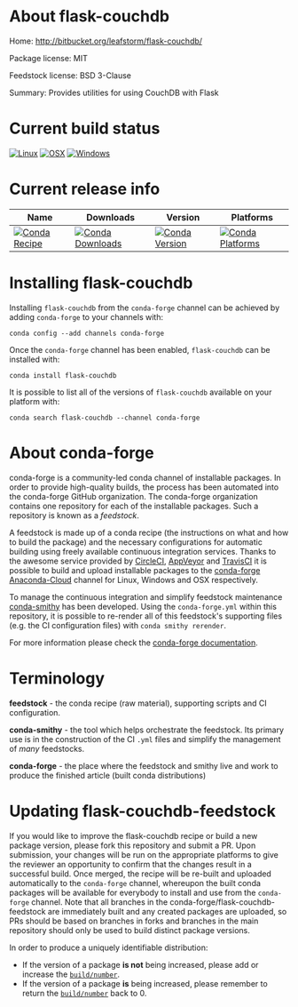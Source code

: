 About flask-couchdb
===================

Home: http://bitbucket.org/leafstorm/flask-couchdb/

Package license: MIT

Feedstock license: BSD 3-Clause

Summary: Provides utilities for using CouchDB with Flask



Current build status
====================

[![Linux](https://img.shields.io/circleci/project/github/conda-forge/flask-couchdb-feedstock/master.svg?label=Linux)](https://circleci.com/gh/conda-forge/flask-couchdb-feedstock)
[![OSX](https://img.shields.io/travis/conda-forge/flask-couchdb-feedstock/master.svg?label=macOS)](https://travis-ci.org/conda-forge/flask-couchdb-feedstock)
[![Windows](https://img.shields.io/appveyor/ci/conda-forge/flask-couchdb-feedstock/master.svg?label=Windows)](https://ci.appveyor.com/project/conda-forge/flask-couchdb-feedstock/branch/master)

Current release info
====================

| Name | Downloads | Version | Platforms |
| --- | --- | --- | --- |
| [![Conda Recipe](https://img.shields.io/badge/recipe-flask--couchdb-green.svg)](https://anaconda.org/conda-forge/flask-couchdb) | [![Conda Downloads](https://img.shields.io/conda/dn/conda-forge/flask-couchdb.svg)](https://anaconda.org/conda-forge/flask-couchdb) | [![Conda Version](https://img.shields.io/conda/vn/conda-forge/flask-couchdb.svg)](https://anaconda.org/conda-forge/flask-couchdb) | [![Conda Platforms](https://img.shields.io/conda/pn/conda-forge/flask-couchdb.svg)](https://anaconda.org/conda-forge/flask-couchdb) |

Installing flask-couchdb
========================

Installing `flask-couchdb` from the `conda-forge` channel can be achieved by adding `conda-forge` to your channels with:

```
conda config --add channels conda-forge
```

Once the `conda-forge` channel has been enabled, `flask-couchdb` can be installed with:

```
conda install flask-couchdb
```

It is possible to list all of the versions of `flask-couchdb` available on your platform with:

```
conda search flask-couchdb --channel conda-forge
```


About conda-forge
=================

conda-forge is a community-led conda channel of installable packages.
In order to provide high-quality builds, the process has been automated into the
conda-forge GitHub organization. The conda-forge organization contains one repository
for each of the installable packages. Such a repository is known as a *feedstock*.

A feedstock is made up of a conda recipe (the instructions on what and how to build
the package) and the necessary configurations for automatic building using freely
available continuous integration services. Thanks to the awesome service provided by
[CircleCI](https://circleci.com/), [AppVeyor](https://www.appveyor.com/)
and [TravisCI](https://travis-ci.org/) it is possible to build and upload installable
packages to the [conda-forge](https://anaconda.org/conda-forge)
[Anaconda-Cloud](https://anaconda.org/) channel for Linux, Windows and OSX respectively.

To manage the continuous integration and simplify feedstock maintenance
[conda-smithy](https://github.com/conda-forge/conda-smithy) has been developed.
Using the ``conda-forge.yml`` within this repository, it is possible to re-render all of
this feedstock's supporting files (e.g. the CI configuration files) with ``conda smithy rerender``.

For more information please check the [conda-forge documentation](https://conda-forge.org/docs/).

Terminology
===========

**feedstock** - the conda recipe (raw material), supporting scripts and CI configuration.

**conda-smithy** - the tool which helps orchestrate the feedstock.
                   Its primary use is in the construction of the CI ``.yml`` files
                   and simplify the management of *many* feedstocks.

**conda-forge** - the place where the feedstock and smithy live and work to
                  produce the finished article (built conda distributions)


Updating flask-couchdb-feedstock
================================

If you would like to improve the flask-couchdb recipe or build a new
package version, please fork this repository and submit a PR. Upon submission,
your changes will be run on the appropriate platforms to give the reviewer an
opportunity to confirm that the changes result in a successful build. Once
merged, the recipe will be re-built and uploaded automatically to the
`conda-forge` channel, whereupon the built conda packages will be available for
everybody to install and use from the `conda-forge` channel.
Note that all branches in the conda-forge/flask-couchdb-feedstock are
immediately built and any created packages are uploaded, so PRs should be based
on branches in forks and branches in the main repository should only be used to
build distinct package versions.

In order to produce a uniquely identifiable distribution:
 * If the version of a package **is not** being increased, please add or increase
   the [``build/number``](https://conda.io/docs/user-guide/tasks/build-packages/define-metadata.html#build-number-and-string).
 * If the version of a package **is** being increased, please remember to return
   the [``build/number``](https://conda.io/docs/user-guide/tasks/build-packages/define-metadata.html#build-number-and-string)
   back to 0.

